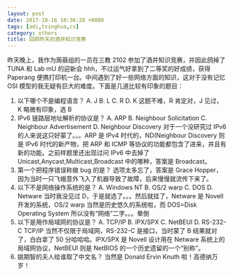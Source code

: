 ```yaml
---
layout: post
date: 2017-10-16 10:36:28 +0800
tags: [adi,tsinghua,cs]
category: others
title: 回顾昨天的酒井知识竞赛
---
```


昨天晚上，我作为蒟蒻组的一员在三教 2102 参加了酒井知识竞赛，并因此鸽掉了 TUNA 和 Lab mU 的迎新会 hhh，不过运气好拿到了二等奖的好成绩，获得 Paperang 便携打印机一台。中间遇到了好一些网络方面的知识，这对于没有记忆 OSI 模型的我无疑有巨大的难度。下面是几道比较有印象的题目：

1. 以下哪个不是编程语言？
   A. J B. L C. R D. K
   这题不难，R 肯定对，J 见过，K 略微有印象，选 B  
2. IPv6 链路层地址解析的协议是？
   A. ARP B. Neighbour Solicitation C. Neighbour Advertisement D. Neighbour Discovery
   对于一个没研究过 IPv6 的人来说这只好蒙了。。。ARP 是 IPv4 时代的，ND(Neighbour Discovery 则是 IPv6 时代的新产物，把 ARP 和 ICMP 等协议的功能都包含了进来，并且有新的功能。之前样题里还出现过问 IPv6 中去掉了 Unicast,Anycast,Multicast,Broadcast 中的哪种，答案是 Broadcast。
3. 第一个把程序错误称做 bug 的是？
	选项太多忘了，答案是 Grace Hopper，因为当时一只飞蛾意外飞入了机器导致了故障，后来慢慢就流传下来了。
4. 以下不是网络操作系统的是？
	A. Windows NT B. OS/2 warp C. DOS D. Netware
	当时我没见过 D，于是就选了。。。然后就挂了，Netware 是 Novell 开发的系统，OS/2 warp 当然是历史悠久的系统啦，而 DOS=Disk Operating System 所以没有“网络”二字。。。晕倒
5. 以下是用作局域网的协议是？
	A. TCP/IP B. IPX/SPX C. NetBEUI D. RS-232-C
	TCP/IP 当然不仅限于局域网，RS-232-C 是接口，当时蒙了 B 结果就对了，白白拿了 50 分哈哈哈。IPX/SPX 是 Novell 设计用在 Netware 系统上的局域网协议，NetBEUI 则是 NetBIOS 的一个历史遗留的一个“别称”。
6. 姚期智的夫人给谁取了中文名？
	当然是 Donald Ervin Knuth 啦！高德纳万岁！
